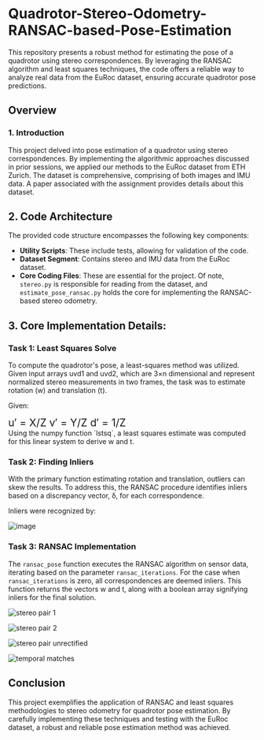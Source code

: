 # Quadrotor-Stereo-Odometry-RANSAC-based-Pose-Estimation
This repository presents a robust method for estimating the pose of a quadrotor using stereo correspondences. By leveraging the RANSAC algorithm and least squares techniques, the code offers a reliable way to analyze real data from the EuRoc dataset, ensuring accurate quadrotor pose predictions.

## Overview

### 1. Introduction
This project delved into pose estimation of a quadrotor using stereo correspondences. By implementing the algorithmic approaches discussed in prior sessions, we applied our methods to the EuRoc dataset from ETH Zurich. The dataset is comprehensive, comprising of both images and IMU data. A paper associated with the assignment provides details about this dataset.

## 2. Code Architecture
The provided code structure encompasses the following key components:
- **Utility Scripts**: These include tests, allowing for validation of the code.
- **Dataset Segment**: Contains stereo and IMU data from the EuRoc dataset.
- **Core Coding Files**: These are essential for the project. Of note, `stereo.py` is responsible for reading from the dataset, and `estimate_pose_ransac.py` holds the core for implementing the RANSAC-based stereo odometry.

## 3. Core Implementation Details:

### Task 1: Least Squares Solve
To compute the quadrotor's pose, a least-squares method was utilized. Given input arrays uvd1 and uvd2, which are 3×n dimensional and represent normalized stereo measurements in two frames, the task was to estimate rotation (w) and translation (t).

Given:
<div style="font-size: 1.5em;">
u′ = X/Z
v′ = Y/Z
d′ = 1/Z
</div>
Using the numpy function `lstsq`, a least squares estimate was computed for this linear system to derive w and t.

### Task 2: Finding Inliers
With the primary function estimating rotation and translation, outliers can skew the results. To address this, the RANSAC procedure identifies inliers based on a discrepancy vector, δ, for each correspondence.

Inliers were recognized by:

![image](https://github.com/Saibernard/Quadrotor-Stereo-Odometry-RANSAC-based-Pose-Estimation/assets/112599512/9047f262-7128-42b3-ad14-48123acd992b)


### Task 3: RANSAC Implementation
The `ransac_pose` function executes the RANSAC algorithm on sensor data, iterating based on the parameter `ransac_iterations`. For the case when `ransac_iterations` is zero, all correspondences are deemed inliers. This function returns the vectors w and t, along with a boolean array signifying inliers for the final solution.

![stereo pair 1](https://github.com/Saibernard/Quadrotor-Stereo-Odometry-RANSAC-based-Pose-Estimation/assets/112599512/6e6fd98c-5bab-40c6-b802-9ea0d0153c11)

![stereo pair 2](https://github.com/Saibernard/Quadrotor-Stereo-Odometry-RANSAC-based-Pose-Estimation/assets/112599512/99bff780-e091-46bd-9aaa-a665e71dd092)

![stereo pair unrectified](https://github.com/Saibernard/Quadrotor-Stereo-Odometry-RANSAC-based-Pose-Estimation/assets/112599512/ce719d76-beff-45e5-a37c-6af339e41a13)

![temporal matches](https://github.com/Saibernard/Quadrotor-Stereo-Odometry-RANSAC-based-Pose-Estimation/assets/112599512/8fd68d04-e296-4c5e-ab58-673a4ea5dade)


## Conclusion
This project exemplifies the application of RANSAC and least squares methodologies to stereo odometry for quadrotor pose estimation. By carefully implementing these techniques and testing with the EuRoc dataset, a robust and reliable pose estimation method was achieved.


